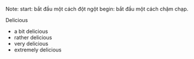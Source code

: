 Note:
start: bắt đầu một cách đột ngột
begin: bắt đầu một cách chậm chạp.

Delicious 
- a bit delicious
- rather delicious
- very delicious
- extremely delicious
